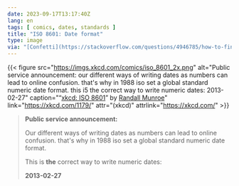 ```yaml
---
date: 2023-09-17T13:17:40Z
lang: en
tags: [ comics, dates, standards ]
title: "ISO 8601: Date format"
type: image
via: "[Confetti](https://stackoverflow.com/questions/4946785/how-to-find-the-difference-in-days-between-two-dates#comment101469027_6948865)"
---
```


{{< figure src="https://imgs.xkcd.com/comics/iso_8601_2x.png" alt="Public service announcement: our different ways of writing dates as numbers can lead to online confusion. that's why in 1988 iso set a global standard numeric date format. this i5 the correct way to write numeric dates: 2013-02-27" caption="“[xkcd: ISO 8601](https://xkcd.com/1179/)” by [Randall Munroe](https://xkcd.com/about/)" link="https://xkcd.com/1179/" attr="(xkcd)" attrlink="https://xkcd.com/" >}}

> **Public service announcement:**
>
> Our different ways of writing dates as numbers
> can lead to online confusion. that's why in 1988
> iso set a global standard numeric date format.
>
> This is **the** correct way to write numeric dates:
>
> **2013-02-27**
